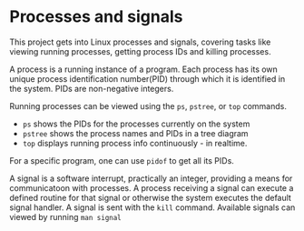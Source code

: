 # Processes and signals

This project gets into Linux processes and signals, covering tasks like viewing running processes, getting process IDs and killing processes.

A process is a running instance of a program. Each process has its own unique process identification number(PID) through which it is identified in the system. PIDs are non-negative integers.

Running processes can be viewed using the `ps`, `pstree`, or `top` commands.
- `ps` shows the PIDs for the processes currently on the system
- `pstree` shows the process names and PIDs in a tree diagram
- `top` displays running process info continuously - in realtime.  

For a specific program, one can use `pidof` to get all its PIDs.

A signal is a software interrupt, practically an integer, providing a means for communicatoon with processes. A process receiving a signal can execute a defined routine for that signal or otherwise the system executes the default signal handler. A signal is sent with the `kill` command. Available signals can viewed by running `man signal` 
